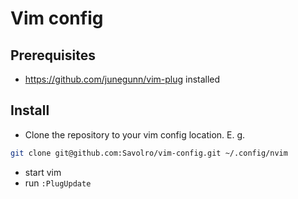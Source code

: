 # Vim config

## Prerequisites
* https://github.com/junegunn/vim-plug installed

## Install
* Clone the repository to your vim config location. E. g.
``` bash
git clone git@github.com:Savolro/vim-config.git ~/.config/nvim 
```
* start vim
* run `:PlugUpdate`

